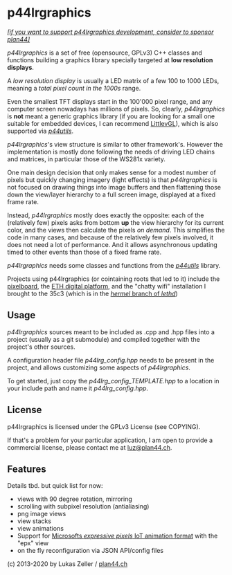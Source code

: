 
p44lrgraphics
=============

*[[if you want to support p44lrgraphics development, consider to sponsor plan44]](https://github.com/sponsors/plan44)* 

*p44lrgraphics* is a set of free (opensource, GPLv3) C++ classes and functions building a graphics library specially targeted at **low resolution displays**.

A *low resolution display* is usually a LED matrix of a few 100 to 1000 LEDs, meaning a *total pixel count in the 1000s* range.

Even the smallest TFT displays start in the 100'000 pixel range, and any computer screen nowadays has millions of pixels. So, clearly, *p44lrgraphics* is **not** meant a generic graphics library (if you are looking for a small one suitable for embedded devices, I can recommend [LittlevGL](https://littlevgl.com)), which is also supported via [*p44utils*](https://github.com/plan44/p44utils).

*p44lrgraphics*'s view structure is similar to other framework's. However the implementation is mostly done following the needs of driving LED chains and matrices, in particular those of the WS281x variety.

One main design decision that only makes sense for a modest number of pixels but quickly changing imagery (light effects) is that *p44lrgraphics* is not focused on drawing things into image buffers and then flattening those down the view/layer hierarchy to a full screen image, displayed at a fixed frame rate.

Instead, *p44lrgraphics* mostly does exactly the opposite: each of the (relatively few) pixels asks from bottom **up** the view hierarchy for its current color, and the views then calculate the pixels *on demand*. This simplifies the code in many cases, and because of the relatively few pixels involved, it does not need a lot of performance. And it allows asynchronous updating timed to other events than those of a fixed frame rate.

*p44lrgraphics* needs some classes and functions from the [*p44utils*](https://github.com/plan44/p44utils) library.

Projects using p44lrgraphics (or cointaining roots that led to it) include 
the [pixelboard](https://github.com/plan44/pixelboard-hardware), the [ETH digital platform](https://plan44.ch/custom/custom.php#leth), and the "chatty wifi" installation I brought to the 35c3 (which is in the [*hermel* branch of *lethd*](https://github.com/plan44/lethd/tree/hermeld))


Usage
-----
*p44lrgraphics* sources meant to be included as .cpp and .hpp files into a project (usually as a git submodule) and compiled together with the project's other sources.

A configuration header file *p44lrg_config.hpp* needs to be present in the project, and allows customizing some aspects of *p44lrgraphics*.

To get started, just copy the *p44lrg_config_TEMPLATE.hpp* to a location in your include path and name it *p44lrg_config.hpp*.

License
-------

p44lrgraphics is licensed under the GPLv3 License (see COPYING).

If that's a problem for your particular application, I am open to provide a commercial license, please contact me at [luz@plan44.ch](mailto:luz@plan44.ch).

Features
--------

Details tbd. but quick list for now:

- views with 90 degree rotation, mirroring
- scrolling with subpixel resolution (antialiasing)
- png image views
- view stacks
- view animations
- Support for [Microsofts *expressive pixels* IoT animation format](https://github.com/microsoft/ExpressivePixels/wiki/Animation-Format) with the "epx" view
- on the fly reconfiguration via JSON API/config files

(c) 2013-2020 by Lukas Zeller / [plan44.ch](https://www.plan44.ch/opensource.php)
